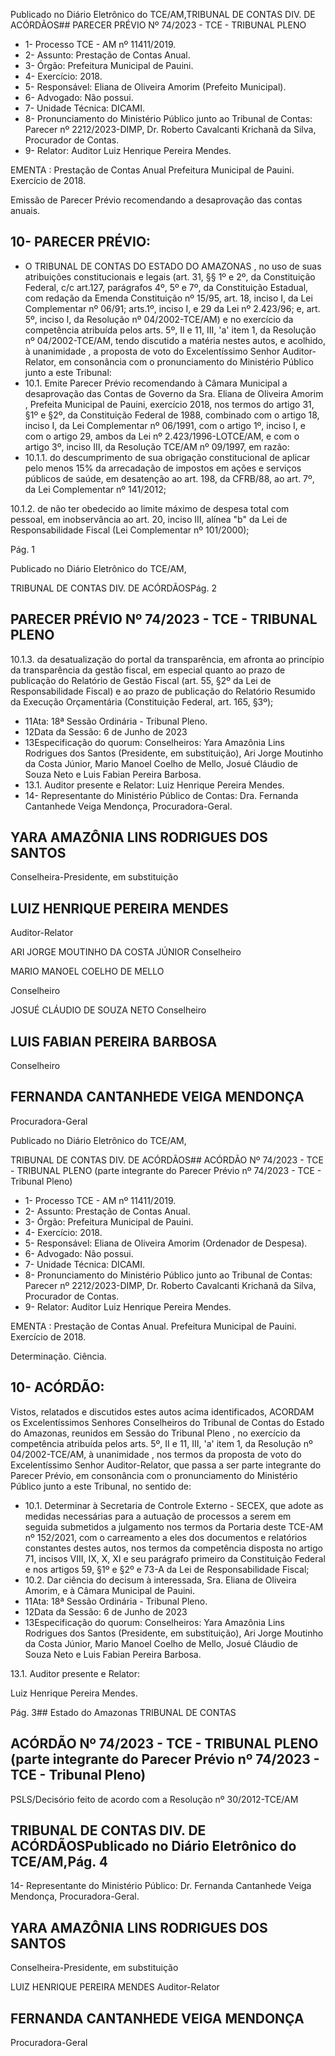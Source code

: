 Publicado  no  Diário  Eletrônico do TCE/AM,TRIBUNAL DE CONTAS DIV. DE ACÓRDÃOS## PARECER PRÉVIO Nº 74/2023 - TCE - TRIBUNAL PLENO

- 1- Processo TCE - AM nº 11411/2019.
- 2- Assunto: Prestação de Contas Anual.
- 3- Órgão: Prefeitura Municipal de Pauini.
- 4- Exercício: 2018.
- 5- Responsável: Eliana de Oliveira Amorim (Prefeito Municipal).
- 6- Advogado: Não possui.
- 7- Unidade Técnica: DICAMI.
- 8- Pronunciamento  do  Ministério  Público  junto  ao  Tribunal  de  Contas: Parecer  nº 2212/2023-DIMP, Dr. Roberto Cavalcanti Krichanã da Silva, Procurador de Contas.
- 9- Relator: Auditor Luiz Henrique Pereira Mendes.

EMENTA : Prestação  de  Contas  Anual  Prefeitura Municipal de Pauini.  Exercício de 2018.

Emissão de Parecer Prévio recomendando a desaprovação das contas anuais.

## 10-  PARECER PRÉVIO:

- O  TRIBUNAL  DE  CONTAS  DO  ESTADO  DO  AMAZONAS ,  no  uso  de  suas atribuições  constitucionais  e  legais  (art.  31,  §§  1º  e  2º,  da  Constituição  Federal,  c/c art.127,  parágrafos  4º,  5º  e  7º,  da  Constituição  Estadual,  com  redação  da  Emenda Constituição nº 15/95, art. 18, inciso I, da Lei Complementar nº 06/91; arts.1º, inciso I, e 29  da  Lei  nº  2.423/96;  e,  art.  5º,  inciso  I,  da  Resolução  nº  04/2002-TCE/AM)  e  no exercício da competência atribuída pelos arts. 5º, II e 11, III, 'a' item 1, da Resolução nº 04/2002-TCE/AM, tendo discutido a matéria nestes autos, e acolhido, à unanimidade , a proposta  de  voto  do  Excelentíssimo  Senhor  Auditor-Relator, em  consonância com  o pronunciamento do Ministério Público junto a este Tribunal:
- 10.1.  Emite Parecer Prévio recomendando à Câmara Municipal a desaprovação das  Contas  de  Governo  da Sra.  Eliana  de  Oliveira Amorim ,  Prefeita  Municipal  de  Pauini,  exercício  2018,  nos  termos  do artigo 31, §1º e §2º, da Constituição Federal de 1988, combinado com o artigo  18,  inciso  I,  da  Lei  Complementar  nº  06/1991,  com  o  artigo  1º, inciso  I,  e  com  o  artigo  29,  ambos  da  Lei  nº  2.423/1996-LOTCE/AM,  e com o artigo 3º, inciso III, da Resolução TCE/AM nº 09/1997, em razão:
- 10.1.1. do  descumprimento  de  sua  obrigação  constitucional  de aplicar pelo menos 15% da arrecadação de impostos em ações  e  serviços  públicos  de  saúde,  em  desatenção  ao art. 198, da CFRB/88, ao art. 7º, da Lei Complementar nº 141/2012;

10.1.2. de não ter obedecido ao limite máximo de despesa total com  pessoal,  em  inobservância  ao  art.  20,  inciso  III, alínea "b" da Lei de Responsabilidade Fiscal (Lei Complementar nº 101/2000);

Pág. 1

Publicado  no  Diário  Eletrônico do TCE/AM,

TRIBUNAL DE CONTAS DIV. DE ACÓRDÃOSPág. 2

## PARECER PRÉVIO Nº 74/2023 - TCE - TRIBUNAL PLENO

10.1.3. da desatualização do portal da transparência, em afronta ao princípio da transparência da gestão fiscal, em especial  quanto  ao  prazo  de  publicação  do  Relatório  de Gestão  Fiscal  (art.  55,  §2º  da  Lei  de  Responsabilidade Fiscal)  e  ao  prazo  de  publicação  do  Relatório Resumido da  Execução  Orçamentária  (Constituição  Federal,  art. 165, §3º);

- 11Ata: 18ª Sessão Ordinária - Tribunal Pleno.
- 12Data da Sessão: 6 de Junho de 2023
- 13Especificação  do  quorum: Conselheiros: Yara  Amazônia  Lins  Rodrigues  dos Santos  (Presidente,  em  substituição),  Ari  Jorge  Moutinho  da  Costa  Júnior,  Mario Manoel Coelho de Mello, Josué Cláudio de Souza Neto e Luis Fabian Pereira Barbosa.
- 13.1. Auditor presente e Relator: Luiz Henrique Pereira Mendes.
- 14-  Representante do Ministério Público de Contas: Dra. Fernanda Cantanhede Veiga Mendonça, Procuradora-Geral.

## YARA AMAZÔNIA LINS RODRIGUES DOS SANTOS

Conselheira-Presidente, em substituição

## LUIZ HENRIQUE PEREIRA MENDES

Auditor-Relator

ARI JORGE MOUTINHO DA COSTA JÚNIOR Conselheiro

MARIO MANOEL COELHO DE MELLO

Conselheiro

JOSUÉ CLÁUDIO DE SOUZA NETO Conselheiro

## LUIS FABIAN PEREIRA BARBOSA

Conselheiro

## FERNANDA CANTANHEDE VEIGA MENDONÇA

Procuradora-Geral

Publicado  no  Diário  Eletrônico do TCE/AM,

TRIBUNAL DE CONTAS DIV. DE ACÓRDÃOS## ACÓRDÃO Nº 74/2023 - TCE - TRIBUNAL PLENO (parte integrante do Parecer Prévio nº 74/2023 - TCE - Tribunal Pleno)

- 1- Processo TCE - AM nº 11411/2019.
- 2- Assunto: Prestação de Contas Anual.
- 3- Órgão: Prefeitura Municipal de Pauini.
- 4- Exercício: 2018.
- 5- Responsável: Eliana de Oliveira Amorim (Ordenador de Despesa).
- 6- Advogado: Não possui.
- 7- Unidade Técnica: DICAMI.
- 8- Pronunciamento  do  Ministério  Público  junto  ao  Tribunal  de  Contas: Parecer  nº 2212/2023-DIMP, Dr. Roberto Cavalcanti Krichanã da Silva, Procurador de Contas.
- 9- Relator: Auditor Luiz Henrique Pereira Mendes.

EMENTA :  Prestação  de  Contas  Anual.    Prefeitura Municipal de Pauini. Exercício de 2018.

Determinação. Ciência.

## 10-  ACÓRDÃO:

Vistos, relatados e discutidos estes autos acima identificados, ACORDAM os Excelentíssimos Senhores Conselheiros do Tribunal de Contas do Estado do Amazonas, reunidos em Sessão do Tribunal Pleno , no exercício da competência atribuída pelos arts. 5º, II e 11, III, 'a' item 1, da Resolução nº 04/2002-TCE/AM, à unanimidade , nos termos da  proposta  de  voto  do  Excelentíssimo  Senhor  Auditor-Relator,  que  passa  a  ser  parte integrante  do  Parecer  Prévio, em  consonância com  o  pronunciamento  do  Ministério Público junto a este Tribunal, no sentido de:

- 10.1.  Determinar à  Secretaria  de  Controle  Externo  -  SECEX,  que  adote  as medidas necessárias para a autuação de processos a serem em seguida submetidos  a  julgamento  nos  termos  da  Portaria  deste  TCE-AM  nº 152/2021,  com  o  carreamento  a  eles  dos  documentos  e  relatórios constantes destes autos, nos termos da competência disposta no artigo 71, incisos VIII, IX, X, XI e seu parágrafo primeiro da Constituição Federal e nos artigos 59, §1º e §2º e 73-A da Lei de Responsabilidade Fiscal;
- 10.2.  Dar ciência do decisum à interessada, Sra. Eliana de Oliveira Amorim, e à Câmara Municipal de Pauini.
- 11Ata: 18ª Sessão Ordinária - Tribunal Pleno.
- 12Data da Sessão: 6 de Junho de 2023
- 13Especificação  do  quorum: Conselheiros: Yara  Amazônia  Lins  Rodrigues  dos Santos  (Presidente,  em  substituição),  Ari  Jorge  Moutinho  da  Costa  Júnior,  Mario Manoel Coelho de Mello, Josué Cláudio de Souza Neto e Luis Fabian Pereira Barbosa.

13.1. Auditor presente e Relator:

Luiz Henrique Pereira Mendes.

Pág. 3## Estado do Amazonas TRIBUNAL DE CONTAS

## ACÓRDÃO Nº 74/2023 - TCE - TRIBUNAL PLENO (parte integrante do Parecer Prévio nº 74/2023 - TCE - Tribunal Pleno)

PSLS/Decisório feito de acordo com a Resolução nº 30/2012-TCE/AM

## TRIBUNAL DE CONTAS DIV. DE ACÓRDÃOSPublicado  no  Diário  Eletrônico do TCE/AM,Pág. 4

14-  Representante do Ministério Público: Dr. Fernanda Cantanhede Veiga Mendonça, Procuradora-Geral.

## YARA AMAZÔNIA LINS RODRIGUES DOS SANTOS

Conselheira-Presidente, em substituição

LUIZ HENRIQUE PEREIRA MENDES Auditor-Relator

## FERNANDA CANTANHEDE VEIGA MENDONÇA

Procuradora-Geral
